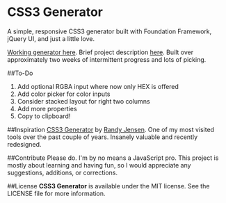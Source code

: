 CSS3 Generator
=======

A simple, responsive CSS3 generator built with Foundation Framework, jQuery UI, and just a little love.

[Working generator here](http://jerstew.github.io/css3gen). Brief project description [here](http://jerstew.github.io/css3gen/about.html "project page"). Built over approximately two weeks of intermittent progress and lots of picking.

##To-Do
1. Add optional RGBA input where now only HEX is offered
2. Add color picker for color inputs
3. Consider stacked layout for right two columns
4. Add more properties
5. Copy to clipboard!

##Inspiration
[CSS3 Generator](http://css3generator.com/) by [Randy Jensen](http://www.randyjensen.com/). One of my most visited tools over the past couple of years. Insanely valuable and recently redesigned.

##Contribute
Please do. I'm by no means a JavaScript pro. This project is mostly about learning and having fun, so I would appreciate any suggestions, additions, or corrections.

##License
**CSS3 Generator** is available under the MIT license. See the LICENSE file for more information.
